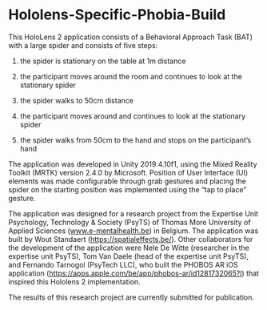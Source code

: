 # Hololens-Specific-Phobia-Build

This HoloLens 2 application consists of a Behavioral Approach Task (BAT) with a large spider and consists of five steps:

1) the spider is stationary on the table at 1m distance

2) the participant moves around the room and continues to look at the stationary spider

3) the spider walks to 50cm distance

4) the participant moves around and continues to look at the stationary spider

5) the spider walks from 50cm to the hand and stops on the participant’s hand

 

The application was developed in Unity 2019.4.10f1, using the Mixed Reality Toolkit (MRTK) version 2.4.0 by Microsoft. Position of User Interface (UI) elements was made configurable through grab gestures and placing the spider on the starting position was implemented using the “tap to place” gesture. 

 

The application was designed for a research project from the Expertise Unit Psychology, Technology & Society (PsyTS) of Thomas More University of Applied Sciences (www.e-mentalhealth.be) in Belgium. The application was built by Wout Standaert (https://spatialeffects.be/). Other collaborators for the development of the application were Nele De Witte (researcher in the expertise unit PsyTS), Tom Van Daele (head of the expertise unit PsyTS), and Fernando Tarnogol (PsyTech LLC), who built the PHOBOS AR iOS application (https://apps.apple.com/be/app/phobos-ar/id1281732065?l) that inspired this Hololens 2 implementation.

 

The results of this research project are currently submitted for publication.
